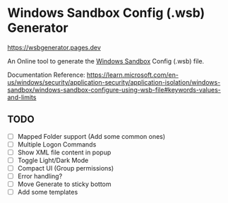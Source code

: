 # Windows Sandbox Config (.wsb) Generator

https://wsbgenerator.pages.dev

An Online tool to generate the [Windows Sandbox](https://learn.microsoft.com/en-us/windows/security/application-security/application-isolation/windows-sandbox/windows-sandbox-overview) Config (.wsb) file.

Documentation Reference: https://learn.microsoft.com/en-us/windows/security/application-security/application-isolation/windows-sandbox/windows-sandbox-configure-using-wsb-file#keywords-values-and-limits

## TODO

- [ ] Mapped Folder support (Add some common ones)
- [ ] Multiple Logon Commands
- [ ] Show XML file content in popup
- [ ] Toggle Light/Dark Mode
- [ ] Compact UI (Group permissions)
- [ ] Error handling?
- [ ] Move Generate to sticky bottom
- [ ] Add some templates
